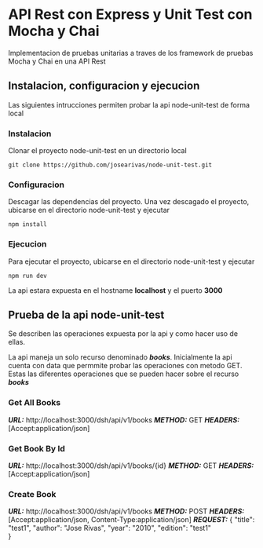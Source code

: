 # API Rest con Express y Unit Test con Mocha y Chai
Implementacion de pruebas unitarias a traves de los framework de pruebas Mocha y Chai en una API Rest

## Instalacion, configuracion y ejecucion
Las siguientes intrucciones permiten probar la api node-unit-test de forma local

### Instalacion
Clonar el proyecto node-unit-test en un directorio local
```
git clone https://github.com/josearivas/node-unit-test.git
```

### Configuracion
Descagar las dependencias del proyecto. Una vez descagado el proyecto, ubicarse en el directorio node-unit-test y ejecutar
```
npm install
```

### Ejecucion
Para ejecutar el proyecto, ubicarse en el directorio node-unit-test y ejecutar
```
npm run dev
```

La api estara expuesta en el hostname **localhost** y el puerto **3000**

## Prueba de la api node-unit-test
Se describen las operaciones expuesta por la api y como hacer uso de ellas.

La api maneja un solo recurso denominado ***books***. Inicialmente la api cuenta con data que permmite probar las operaciones con metodo GET. Estas las diferentes operaciones que se pueden hacer sobre el recurso ***books***

### Get All Books
***URL:*** http://localhost:3000/dsh/api/v1/books
***METHOD:*** GET
***HEADERS:*** [Accept:application/json]

### Get Book By Id
***URL:*** http://localhost:3000/dsh/api/v1/books/{id}
***METHOD:*** GET
***HEADERS:*** [Accept:application/json]

### Create Book
***URL:*** http://localhost:3000/dsh/api/v1/books
***METHOD:*** POST
***HEADERS:*** [Accept:application/json, Content-Type:application/json]
***REQUEST:*** {
                  "title": "test1",
                  "author": "Jose Rivas",
                  "year": "2010",
                  "edition": "test1"  
                }
